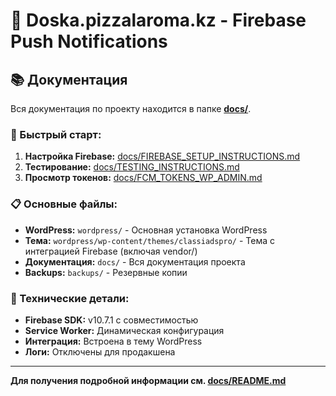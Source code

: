 # 🚀 Doska.pizzalaroma.kz - Firebase Push Notifications

## 📚 Документация

Вся документация по проекту находится в папке **[docs/](docs/)**.

### 🎯 Быстрый старт:

1. **Настройка Firebase:** [docs/FIREBASE_SETUP_INSTRUCTIONS.md](docs/FIREBASE_SETUP_INSTRUCTIONS.md)
2. **Тестирование:** [docs/TESTING_INSTRUCTIONS.md](docs/TESTING_INSTRUCTIONS.md)
3. **Просмотр токенов:** [docs/FCM_TOKENS_WP_ADMIN.md](docs/FCM_TOKENS_WP_ADMIN.md)

### 📋 Основные файлы:

- **WordPress:** `wordpress/` - Основная установка WordPress
- **Тема:** `wordpress/wp-content/themes/classiadspro/` - Тема с интеграцией Firebase (включая vendor/)
- **Документация:** `docs/` - Вся документация проекта
- **Backups:** `backups/` - Резервные копии

### 🔧 Технические детали:

- **Firebase SDK:** v10.7.1 с совместимостью
- **Service Worker:** Динамическая конфигурация
- **Интеграция:** Встроена в тему WordPress
- **Логи:** Отключены для продакшена

---

**Для получения подробной информации см. [docs/README.md](docs/README.md)**
